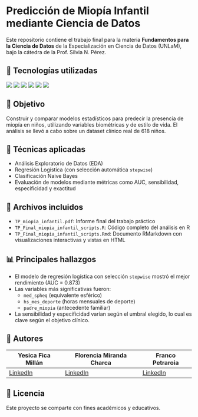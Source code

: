 # Predicción de Miopía Infantil mediante Ciencia de Datos

Este repositorio contiene el trabajo final para la materia **Fundamentos para la Ciencia de Datos** de la Especialización en Ciencia de Datos (UNLaM), bajo la cátedra de la Prof. Silvia N. Pérez.

## 🧪 Tecnologías utilizadas

<p align="left">
  <img src="https://img.shields.io/badge/R-276DC3?style=for-the-badge&logo=r&logoColor=white" />
  <img src="https://img.shields.io/badge/RMarkdown-2C3E50?style=for-the-badge&logo=rstudio&logoColor=white" />
  <img src="https://img.shields.io/badge/tidyverse-DB4437?style=for-the-badge&logo=r&logoColor=white" />
  <img src="https://img.shields.io/badge/ggplot2-009E73?style=for-the-badge&logo=r&logoColor=white" />
  <img src="https://img.shields.io/badge/caret-984ea3?style=for-the-badge&logo=r&logoColor=white" />
  <img src="https://img.shields.io/badge/e1071-0072B2?style=for-the-badge&logo=r&logoColor=white" />
</p>

## 🎯 Objetivo
Construir y comparar modelos estadísticos para predecir la presencia de miopía en niños, utilizando variables biométricas y de estilo de vida. El análisis se llevó a cabo sobre un dataset clínico real de 618 niños.

## 🧠 Técnicas aplicadas
- Análisis Exploratorio de Datos (EDA)
- Regresión Logística (con selección automática `stepwise`)
- Clasificación Naive Bayes
- Evaluación de modelos mediante métricas como AUC, sensibilidad, especificidad y exactitud

## 📌 Archivos incluidos
- `TP_miopia_infantil.pdf`: Informe final del trabajo práctico
- `TP_Final_miopia_infantil_scripts.R`: Código completo del análisis en R
- `TP_Final_miopia_infantil_scripts.Rmd`: Documento RMarkdown con visualizaciones interactivas y vistas en HTML

## 📊 Principales hallazgos
- El modelo de regresión logística con selección `stepwise` mostró el mejor rendimiento (AUC = 0.873)
- Las variables más significativas fueron:
  - `med_spheq` (equivalente esférico)
  - `hs_mes_deporte` (horas mensuales de deporte)
  - `padre_miopia` (antecedente familiar)
- La sensibilidad y especificidad varían según el umbral elegido, lo cual es clave según el objetivo clínico.

## 👥 Autores

| Yesica Fica Millán        | Florencia Miranda Charca  | Franco Petraroia           |
|---------------------------|---------------------------|----------------------------|
| [LinkedIn](https://www.linkedin.com/in/yesica-fica-millan/) | [LinkedIn](https://www.linkedin.com/in/florencia-charca/) | [LinkedIn](https://www.linkedin.com/in/franco-petraroia/) |


## 📎 Licencia
Este proyecto se comparte con fines académicos y educativos.
